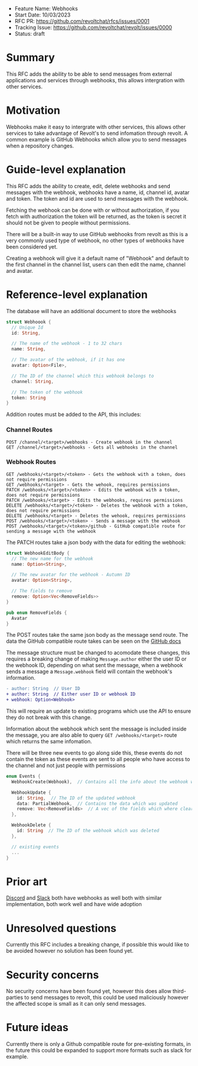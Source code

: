 - Feature Name: Webhooks
- Start Date: 10/03/2023
- RFC PR: https://github.com/revoltchat/rfcs/issues/0001
- Tracking Issue: https://github.com/revoltchat/revolt/issues/0000
- Status: draft

# Summary

This RFC adds the ability to be able to send messages from external applications and
services through webhooks, this allows intergration with other services.

# Motivation

Webhooks make it easy to intergrate with other services, this allows other services
to take advantage of Revolt's to send infomation through revolt. A common example is
GitHub Webhooks which allow you to send messages when a repository changes.

# Guide-level explanation

This RFC adds the ability to create, edit, delete webhooks and send messages with the
webhook, webhooks have a name, id, channel id, avatar and token. The token and id are
used to send messages with the webhook.

Fetching the webhook can be done with or without authorization, if you fetch with
authorization the token will be returned, as the token is secret it should not be
given to people without permissions.

There will be a built-in way to use GitHub webhooks from revolt as this is a very
commonly used type of webhook, no other types of webhooks have been considered yet.

Creating a webhook will give it a default name of "Webhook" and default to the first
channel in the channel list, users can then edit the name, channel and avatar.

# Reference-level explanation

The database will have an additional document to store the webhooks

```rust
struct Webhoook {
  // Unique Id
  id: String,

  // The name of the webhook - 1 to 32 chars
  name: String,

  // The avatar of the webhook, if it has one
  avatar: Option<File>,

  // The ID of the channel which this webhook belongs to
  channel: String,

  // The token of the webhook
  token: String
}
```

Addition routes must be added to the API, this includes:

### Channel Routes
```
POST /channel/<target>/webhooks - Create webhook in the channel
GET /channel/<target>/webhooks - Gets all webhooks in the channel
```

### Webhook Routes

```
GET /webhooks/<target>/<token> - Gets the webhook with a token, does not require permissions
GET /webhooks/<target> - Gets the wehook, requires permissions
PATCH /webhooks/<target>/<token> - Edits the webhook with a token, does not require permissions
PATCH /webhooks/<target> - Edits the webhooks, requires permissions
DELETE /webhooks/<target>/<token> - Deletes the webhook with a token, does not require permissions
DELETE /webhooks/<target> - Deletes the wehook, requires permissions
POST /webhooks/<target>/<token> - Sends a message with the webhook
POST /webhooks/<target>/<token>/github - GitHub compatible route for sending a message with the webhook
```

The PATCH routes take a json body with the data for editing the webhook:

```rust
struct WebhookEditBody {
  // The new name for the webhook
  name: Option<String>,

  // The new avatar for the webhook - Autumn ID
  avatar: Option<String>,

  // The fields to remove
  remove: Option<Vec<RemoveFields>>
}

pub enum RemoveFields {
  Avatar
}
```

The POST routes take the same json body as the message send route. The data the GitHub compatible
route takes can be seen on the [GitHub docs](https://docs.github.com/en/webhooks-and-events/webhooks/webhook-events-and-payloads)

The message structure must be changed to acomodate these changes, this requires a breaking change
of making `Message.author` either the user ID or the webhook ID, depending on what sent the message,
when a webhook sends a message a `Message.webhook` field will contain the webhook's information.

```diff
- author: String  // User ID
+ author: String  // Either user ID or webhook ID
+ webhook: Option<Webhook>
```

This will require an update to existing programs which use the API to ensure they do not break
with this change.

Information about the webhook which sent the message is included inside the message, you are also able to query `GET /webhooks/<target>` route which returns the same infomation.

There will be three new events to go along side this, these events do not contain the token as these events are
sent to all people who have access to the channel and not just people with permissions

```rust
enum Events {
  WebhookCreate(Webhook),  // Contains all the info about the webhook which was created

  WebhookUpdate {
    id: String,  // The ID of the updated webhook
    data: PartialWebhook,  // Contains the data which was updated
    remove: Vec<RemoveFields>  // A vec of the fields which where cleared
  },

  WebhookDelete {
    id: String  // The ID of the webhook which was deleted
  },

  // existing events
  ...
}
```

# Prior art

[Discord](https://discord.com) and [Slack](https://slack.com) both have webhooks as well both with
similar implementation,
both work well and have wide adoption

# Unresolved questions

Currently this RFC includes a breaking change, if possible this would like to be avoided however
no solution has been found yet.

# Security concerns

No security concerns have been found yet, however this does allow third-parties to send messages to revolt,
this could be used maliciously however the affected scope is small as it can only send messages.

# Future ideas

Currently there is only a Github compatible route for pre-existing formats, in the future this could be
expanded to support more formats such as slack for example.
